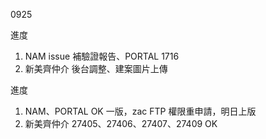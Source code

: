 0925

進度

1. NAM issue 補驗證報告、PORTAL 1716
2. 新美齊仲介 後台調整、建案圖片上傳

進度

1. NAM、PORTAL OK 一版，zac FTP 權限重申請，明日上版
2. 新美齊仲介 27405、27406、27407、27409 OK
